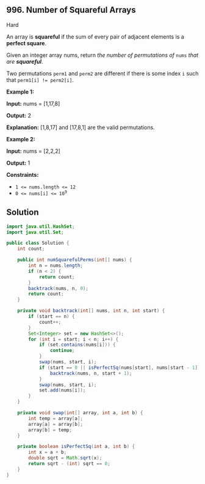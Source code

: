 ## 996\. Number of Squareful Arrays

Hard

An array is **squareful** if the sum of every pair of adjacent elements is a **perfect square**.

Given an integer array nums, return _the number of permutations of_ `nums` _that are **squareful**_.

Two permutations `perm1` and `perm2` are different if there is some index `i` such that `perm1[i] != perm2[i]`.

**Example 1:**

**Input:** nums = [1,17,8]

**Output:** 2

**Explanation:** [1,8,17] and [17,8,1] are the valid permutations. 

**Example 2:**

**Input:** nums = [2,2,2]

**Output:** 1 

**Constraints:**

*   `1 <= nums.length <= 12`
*   <code>0 <= nums[i] <= 10<sup>9</sup></code>

## Solution

```java
import java.util.HashSet;
import java.util.Set;

public class Solution {
    int count;

    public int numSquarefulPerms(int[] nums) {
        int n = nums.length;
        if (n < 2) {
            return count;
        }
        backtrack(nums, n, 0);
        return count;
    }

    private void backtrack(int[] nums, int n, int start) {
        if (start == n) {
            count++;
        }
        Set<Integer> set = new HashSet<>();
        for (int i = start; i < n; i++) {
            if (set.contains(nums[i])) {
                continue;
            }
            swap(nums, start, i);
            if (start == 0 || isPerfectSq(nums[start], nums[start - 1])) {
                backtrack(nums, n, start + 1);
            }
            swap(nums, start, i);
            set.add(nums[i]);
        }
    }

    private void swap(int[] array, int a, int b) {
        int temp = array[a];
        array[a] = array[b];
        array[b] = temp;
    }

    private boolean isPerfectSq(int a, int b) {
        int x = a + b;
        double sqrt = Math.sqrt(x);
        return sqrt - (int) sqrt == 0;
    }
}
```